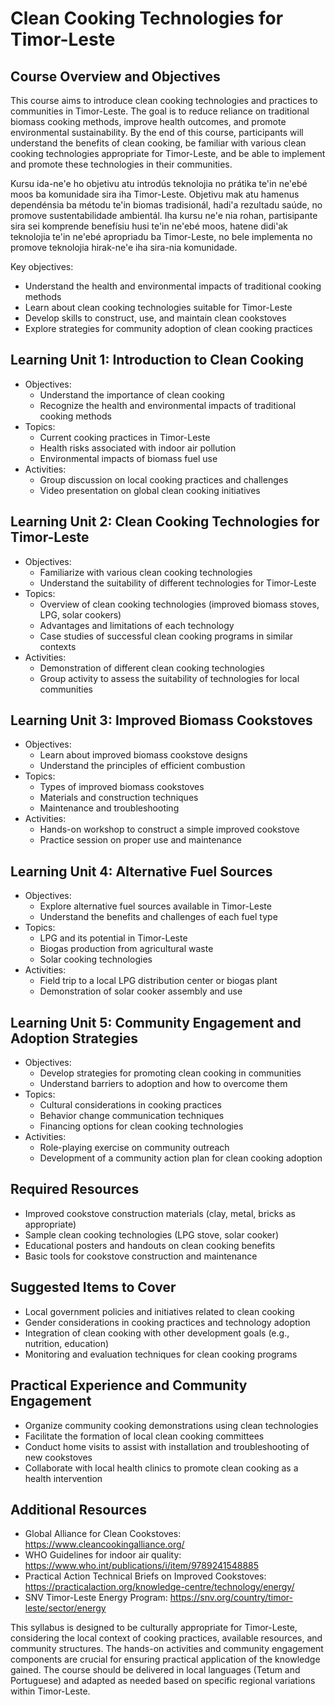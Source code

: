 # Clean Cooking Technologies for Timor-Leste

## Course Overview and Objectives

This course aims to introduce clean cooking technologies and practices to communities in Timor-Leste. The goal is to reduce reliance on traditional biomass cooking methods, improve health outcomes, and promote environmental sustainability. By the end of this course, participants will understand the benefits of clean cooking, be familiar with various clean cooking technologies appropriate for Timor-Leste, and be able to implement and promote these technologies in their communities.

Kursu ida-ne'e ho objetivu atu introdús teknolojia no prátika te'in ne'ebé moos ba komunidade sira iha Timor-Leste. Objetivu mak atu hamenus dependénsia ba métodu te'in biomas tradisionál, hadi'a rezultadu saúde, no promove sustentabilidade ambientál. Iha kursu ne'e nia rohan, partisipante sira sei komprende benefísiu husi te'in ne'ebé moos, hatene didi'ak teknolojia te'in ne'ebé apropriadu ba Timor-Leste, no bele implementa no promove teknolojia hirak-ne'e iha sira-nia komunidade.

Key objectives:
- Understand the health and environmental impacts of traditional cooking methods
- Learn about clean cooking technologies suitable for Timor-Leste
- Develop skills to construct, use, and maintain clean cookstoves
- Explore strategies for community adoption of clean cooking practices

## Learning Unit 1: Introduction to Clean Cooking
- Objectives:
  * Understand the importance of clean cooking
  * Recognize the health and environmental impacts of traditional cooking methods
- Topics:
  * Current cooking practices in Timor-Leste
  * Health risks associated with indoor air pollution
  * Environmental impacts of biomass fuel use
- Activities:
  * Group discussion on local cooking practices and challenges
  * Video presentation on global clean cooking initiatives

## Learning Unit 2: Clean Cooking Technologies for Timor-Leste
- Objectives:
  * Familiarize with various clean cooking technologies
  * Understand the suitability of different technologies for Timor-Leste
- Topics:
  * Overview of clean cooking technologies (improved biomass stoves, LPG, solar cookers)
  * Advantages and limitations of each technology
  * Case studies of successful clean cooking programs in similar contexts
- Activities:
  * Demonstration of different clean cooking technologies
  * Group activity to assess the suitability of technologies for local communities

## Learning Unit 3: Improved Biomass Cookstoves
- Objectives:
  * Learn about improved biomass cookstove designs
  * Understand the principles of efficient combustion
- Topics:
  * Types of improved biomass cookstoves
  * Materials and construction techniques
  * Maintenance and troubleshooting
- Activities:
  * Hands-on workshop to construct a simple improved cookstove
  * Practice session on proper use and maintenance

## Learning Unit 4: Alternative Fuel Sources
- Objectives:
  * Explore alternative fuel sources available in Timor-Leste
  * Understand the benefits and challenges of each fuel type
- Topics:
  * LPG and its potential in Timor-Leste
  * Biogas production from agricultural waste
  * Solar cooking technologies
- Activities:
  * Field trip to a local LPG distribution center or biogas plant
  * Demonstration of solar cooker assembly and use

## Learning Unit 5: Community Engagement and Adoption Strategies
- Objectives:
  * Develop strategies for promoting clean cooking in communities
  * Understand barriers to adoption and how to overcome them
- Topics:
  * Cultural considerations in cooking practices
  * Behavior change communication techniques
  * Financing options for clean cooking technologies
- Activities:
  * Role-playing exercise on community outreach
  * Development of a community action plan for clean cooking adoption

## Required Resources
- Improved cookstove construction materials (clay, metal, bricks as appropriate)
- Sample clean cooking technologies (LPG stove, solar cooker)
- Educational posters and handouts on clean cooking benefits
- Basic tools for cookstove construction and maintenance

## Suggested Items to Cover
- Local government policies and initiatives related to clean cooking
- Gender considerations in cooking practices and technology adoption
- Integration of clean cooking with other development goals (e.g., nutrition, education)
- Monitoring and evaluation techniques for clean cooking programs

## Practical Experience and Community Engagement
- Organize community cooking demonstrations using clean technologies
- Facilitate the formation of local clean cooking committees
- Conduct home visits to assist with installation and troubleshooting of new cookstoves
- Collaborate with local health clinics to promote clean cooking as a health intervention

## Additional Resources
- Global Alliance for Clean Cookstoves: https://www.cleancookingalliance.org/
- WHO Guidelines for indoor air quality: https://www.who.int/publications/i/item/9789241548885
- Practical Action Technical Briefs on Improved Cookstoves: https://practicalaction.org/knowledge-centre/technology/energy/
- SNV Timor-Leste Energy Program: https://snv.org/country/timor-leste/sector/energy

This syllabus is designed to be culturally appropriate for Timor-Leste, considering the local context of cooking practices, available resources, and community structures. The hands-on activities and community engagement components are crucial for ensuring practical application of the knowledge gained. The course should be delivered in local languages (Tetum and Portuguese) and adapted as needed based on specific regional variations within Timor-Leste.